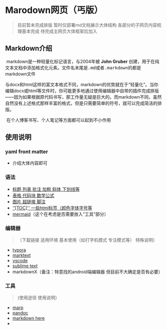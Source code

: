 # Marodown网页（丐版）
> 目前暂未完成排版 暂时仅部署md文档展示大体结构
> 各部分的子网页内容梳理基本完成 待完成主网页大体框架后加入
> 

## Markdown介绍

​	markdown是一种轻量化标记语言，与2004年被 **John Gruber** 创建，用于在纯文本文档中添加格式化元素。文件名末尾是<kbd>.md</kbd>或者<kbd>.markdown</kbd>的都是markdown文件

​	与docx和html这样的富文本格式不同，markdown的优势就在于“轻量化”。当你编辑docx或html等文件时，你可能更多地通过使用编辑器中自带的插件完成排版——因为如果根据原代码书写，那工作量无疑是巨大的。而markdown不同，虽然自然没有上述格式那样丰富的格式，但是只需要简单的符号，就可以完成简洁的排版。

​	在个人博客书写、个人笔记等方面都可以起到不小作用

## 使用说明

### yaml front matter
- 介绍大体内容即可

### 语法

- [标题 列表 批注 加粗 斜体 下划线等](https://kaf-19810.github.io/kaf.GitHub.io/语法篇1)
- [表格 代码块 数学公式](https://kaf-19810.github.io/kaf.GitHub.io/语法篇2)
- [图片 超链接 脚注](https://kaf-19810.github.io/kaf.GitHub.io/语法篇3)
- [‘’[TOC]'' 一些html标签（颜色字体字号等](https://kaf-19810.github.io/kaf.GitHub.io/特殊)
- [mermaid](https://kaf-19810.github.io/kaf.GitHub.io/mermaid)（这个在考虑是否需要放入“工具”部分）
  

### 编辑器
> （下载链接 适用环境 基本使用（如打字机模式 专注模式等） 特殊说明）

- [typora](https://kaf-19810.github.io/kaf.GitHub.io/typora)
- [marktext](https://kaf-19810.github.io/kaf.GitHub.io/marktext)
- [vscode](https://kaf-19810.github.io/kaf.GitHub.io/vscode)
- [sublime text](https://kaf-19810.github.io/kaf.GitHub.io/sublime)
- markdownX（备注：特意找的android端编辑器 但目前不大确定是否有必要）

### 工具
> (使用途径 使用说明）

- [marp](https://kaf-19810.github.io/kaf.GitHub.io/marp)
- [pandoc](https://kaf-19810.github.io/kaf.GitHub.io/pandoc)
- [markdown here](https://kaf-19810.github.io/kaf.GitHub.io/markdownhere)
- 
